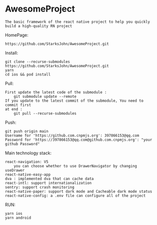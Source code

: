 # AwesomeProject

    The basic framework of the react native project to help you quickly build a high-quality RN project

HomePage:  
    
    https://github.com/StarksJohn/AwesomeProject.git

Install:

    git clone --recurse-submodules https://github.com/StarksJohn/AwesomeProject.git
    yarn
    cd ios && pod install
    
Pull:

    First update the latest code of the submodule :
        git submodule update --remote  
    If you update to the latest commit of the submodule, You need to commit first
    at end :
        git pull --recurse-submodules

Push:
    
    git push origin main
    Username for 'https://github.com.cnpmjs.org': 397866153@qq.com
    Password for 'https://397866153@qq.com@github.com.cnpmjs.org': "your github Password"

Main technology stack:

    react-navigation: V5
        you can choose whether to use DrawerNavigator by changing useDrawer
    react-native-easy-app
    dva : implemented dva that can cache data
    react-intl: support internationalization
    sentry: support crash monitoring
    react-native-paper: support dark mode and Cacheable dark mode status
    react-native-config: a .env file can configure all of the project
    
RUN: 

    yarn ios
    yarn android

    



